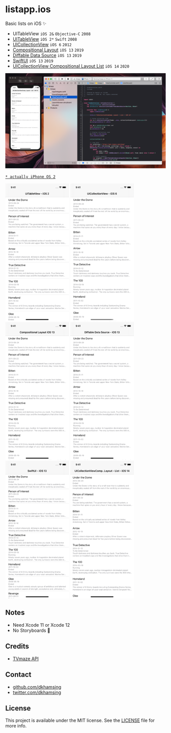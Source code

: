 # listapp.ios

Basic lists on iOS :sparkles:

- UITableView `iOS 2&` `Objective-C` `2008`
- [UITableView](1-uitableview/) `iOS 2*` `Swift` `2008`
- [UICollectionView](2-uicollectionview/) `iOS 6` `2012`
- [Compositional Layout](3-compositional-layout/) `iOS 13` `2019`
- [Diffable Data Source](4-diffable-data-source/) `iOS 13` `2019`
- [SwiftUI](5-swiftui/) `iOS 13` `2019`
- [UICollectionView Compositional Layout List](6-uicollectionview-compositional-layout-list) `iOS 14` `2020`

<img src=images/1.png width=600>

[`* actually iPhone OS 2`](https://en.wikipedia.org/wiki/IPhone_OS_2)

<img src=images/ios2.png width=200> <img src=images/ios6.png width=200> <img src=images/ios13-a.png width=200> <img src=images/ios13-b.png width=200> <img src=images/ios13-c.png width=200> <img src=images/ios14.png width=200>

## Notes

- Need Xcode 11 or Xcode 12
- No Storyboards :no_good:

## Credits

- [TVmaze API](http://www.tvmaze.com/api)

## Contact

- [github.com/dkhamsing](https://github.com/dkhamsing)
- [twitter.com/dkhamsing](https://twitter.com/dkhamsing)

## License

This project is available under the MIT license. See the [LICENSE](LICENSE) file for more info.
